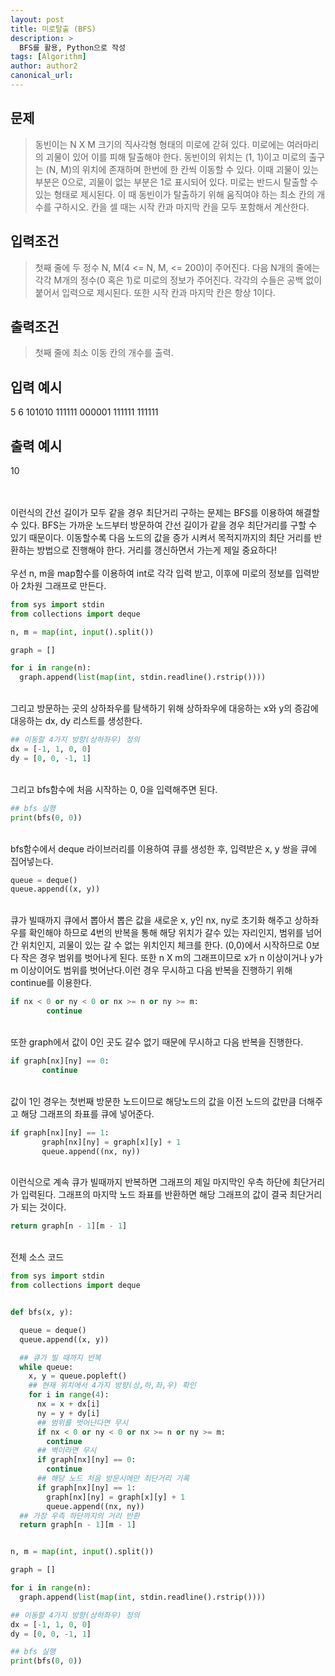 ```yaml
---
layout: post
title: 미로탈출 (BFS)
description: >
  BFS를 활용, Python으로 작성
tags: [Algorithm]
author: author2
canonical_url: 
---
```



## 문제
> 동빈이는 N X M 크기의 직사각형 형태의 미로에 갇혀 있다. 미로에는 여러마리의 괴물이 있어 이를 피해 탈출해야 한다. 동빈이의 위치는 (1, 1)이고 미로의 출구는 (N, M)의 위치에 존재하며 한번에 한 칸씩 이동할 수 있다. 이때 괴물이 있는 부분은 0으로, 괴물이 없는 부분은 1로 표시되어 있다. 미로는 반드시 탈출할 수 있는 형태로 제시된다. 이 때 동빈이가 탈출하기 위해 움직여야 하는 최소 칸의 개수를 구하시오. 칸을 셀 때는 시작 칸과 마지막 칸을 모두 포함해서 계산한다.


## 입력조건
> 첫째 줄에 두 정수 N, M(4 <= N, M, <= 200)이 주어진다. 다음 N개의 줄에는 각각 M개의 정수(0 혹은 1)로 미로의 정보가 주어진다.
각각의 수들은 공백 없이 붙어서 입력으로 제시된다. 또한 시작 칸과 마지막 칸은 항상 1이다.

## 출력조건
> 첫째 줄에 최소 이동 칸의 개수를 출력.

## 입력 예시
>
5 6
101010
111111
000001
111111
111111


## 출력 예시
>
10

<br><br>
이런식의 간선 길이가 모두 같을 경우 최단거리 구하는 문제는 BFS를 이용하여 해결할 수 있다. BFS는 가까운 노드부터 방문하여 간선 길이가 같을 경우 최단거리를 구할 수 있기 때문이다. 이동할수록 다음 노드의 값을 증가 시켜서 목적지까지의 최단 거리를 반환하는 방법으로 진행해야 한다. 거리를 갱신하면서 가는게 제일 중요하다!<br><br>
우선 n, m을 map함수를 이용하여 int로 각각 입력 받고, 이후에 미로의 정보를 입력받아 2차원 그래프로 만든다.

~~~python
from sys import stdin
from collections import deque

n, m = map(int, input().split())

graph = []

for i in range(n):
  graph.append(list(map(int, stdin.readline().rstrip())))
~~~

<br>그리고 방문하는 곳의 상하좌우를 탐색하기 위해 상하좌우에 대응하는 x와 y의 증감에 대응하는 dx, dy 리스트를 생성한다.

~~~python
## 이동할 4가지 방향(상하좌우) 정의
dx = [-1, 1, 0, 0]
dy = [0, 0, -1, 1]
~~~

<br>그리고 bfs함수에 처음 시작하는 0, 0을 입력해주면 된다.

~~~python
## bfs 실행
print(bfs(0, 0))
~~~

<br>bfs함수에서 deque 라이브러리를 이용하여 큐를 생성한 후, 입력받은 x, y 쌍을 큐에 집어넣는다.

~~~python
queue = deque()
queue.append((x, y))
~~~

<br>큐가 빌때까지 큐에서 뽑아서 뽑은 값을 새로운 x, y인 nx, ny로 초기화 해주고 상하좌우를 확인해야 하므로 4번의 반복을 통해 해당 위치가 갈수 있는 자리인지, 범위를 넘어간 위치인지, 괴물이 있는 갈 수 없는 위치인지 체크를 한다. (0,0)에서 시작하므로 0보다 작은 경우 범위를 벗어나게 된다. 또한 n X m의 그래프이므로 x가 n 이상이거나 y가 m 이상이어도 범위를 벗어난다.이런 경우 무시하고 다음 반복을 진행하기 위해 continue를 이용한다.

~~~python
if nx < 0 or ny < 0 or nx >= n or ny >= m:
        continue
~~~

<br>또한 graph에서 값이 0인 곳도 갈수 없기 때문에 무시하고 다음 반복을 진행한다.

~~~python
if graph[nx][ny] == 0:
       continue
~~~

<br>값이 1인 경우는 첫번째 방문한 노드이므로 해당노드의 값을 이전 노드의 값만큼 더해주고 해당 그래프의 좌표를 큐에 넣어준다.

~~~python
if graph[nx][ny] == 1:
       graph[nx][ny] = graph[x][y] + 1
       queue.append((nx, ny))
~~~

<br>이런식으로 계속 큐가 빌때까지 반복하면 그래프의 제일 마지막인 우측 하단에 최단거리가 입력된다. 그래프의 마지막 노드 좌표를 반환하면 해당 그래프의 값이 결국 최단거리가 되는 것이다.

~~~python
return graph[n - 1][m - 1]
~~~

<br>전체 소스 코드

~~~python
from sys import stdin
from collections import deque


def bfs(x, y):

  queue = deque()
  queue.append((x, y))

  ## 큐가 빌 때까지 반복
  while queue:
    x, y = queue.popleft()
    ## 현재 위치에서 4가지 방향(상,하,좌,우) 확인
    for i in range(4):
      nx = x + dx[i]
      ny = y + dy[i]
      ## 범위를 벗어난다면 무시
      if nx < 0 or ny < 0 or nx >= n or ny >= m:
        continue
      ## 벽이라면 무시
      if graph[nx][ny] == 0:
        continue
      ## 해당 노드 처음 방문시에만 최단거리 기록
      if graph[nx][ny] == 1:
        graph[nx][ny] = graph[x][y] + 1
        queue.append((nx, ny))
  ## 가장 우측 하단까지의 거리 반환
  return graph[n - 1][m - 1]


n, m = map(int, input().split())

graph = []

for i in range(n):
  graph.append(list(map(int, stdin.readline().rstrip())))

## 이동할 4가지 방향(상하좌우) 정의
dx = [-1, 1, 0, 0]
dy = [0, 0, -1, 1]

## bfs 실행
print(bfs(0, 0))
~~~
